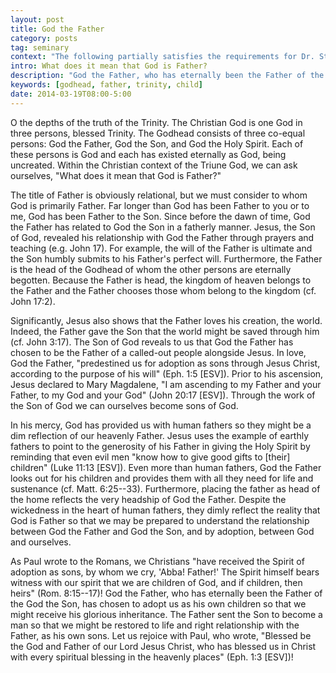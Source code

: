 ```yaml
---
layout: post
title: God the Father
category: posts
tag: seminary
context: "The following partially satisfies the requirements for Dr. Steven McKinion's Christian Theology I class at Southeastern Baptist Theological Seminary"
intro: What does it mean that God is Father?
description: "God the Father, who has eternally been the Father of the God the Son, has chosen to adopt us as his own children so that we might receive his glorious inheritance."
keywords: [godhead, father, trinity, child]
date: 2014-03-19T08:00-5:00
---
```


O the depths of the truth of the Trinity. The Christian God is one God in three persons, blessed Trinity. The Godhead consists of three co-equal persons: God the Father, God the Son, and God the Holy Spirit. Each of these persons is God and each has existed eternally as God, being uncreated. Within the Christian context of the Triune God, we can ask ourselves, "What does it mean that God is Father?"

The title of Father is obviously relational, but we must consider to whom God is primarily Father. Far longer than God has been Father to you or to me, God has been Father to the Son. Since before the dawn of time, God the Father has related to God the Son in a fatherly manner. Jesus, the Son of God, revealed his relationship with God the Father through prayers and teaching (e.g. John 17). For example, the will of the Father is ultimate and the Son humbly submits to his Father's perfect will. Furthermore, the Father is the head of the Godhead of whom the other persons are eternally begotten. Because the Father is head, the kingdom of heaven belongs to the Father and the Father chooses those whom belong to the kingdom (cf. John 17:2). 

Significantly, Jesus also shows that the Father loves his creation, the world. Indeed, the Father gave the Son that the world might be saved through him (cf. John 3:17). The Son of God reveals to us that God the Father has chosen to be the Father of a called-out people alongside Jesus. In love, God the Father,  "predestined us for adoption as sons through Jesus Christ, according to the purpose of his will" (Eph. 1:5 [ESV]). Prior to his ascension, Jesus declared to Mary Magdalene, "I am ascending to my Father and your Father, to my God and your God" (John 20:17 [ESV]). Through the work of the Son of God we can ourselves become sons of God.

In his mercy, God has provided us with human fathers so they might be a dim reflection of our heavenly Father. Jesus uses the example of earthly fathers to point to the generosity of his Father in giving the Holy Spirit by reminding that even evil men "know how to give good gifts to [their] children" (Luke 11:13 [ESV]). Even more than human fathers, God the Father looks out for his children and provides them with all they need for life and sustenance (cf. Matt. 6:25--33). Furthermore, placing the father as head of the  home reflects the very headship of God the Father. Despite the wickedness in the heart of human fathers, they dimly reflect the reality that God is Father so that we may be prepared to understand the relationship between God the Father and God the Son, and by adoption, between God and ourselves.

As Paul wrote to the Romans, we Christians "have received the Spirit of adoption as sons, by whom we cry, 'Abba! Father!' The Spirit himself bears witness with our spirit that we are children of God, and if children, then heirs" (Rom. 8:15--17)! God the Father, who has eternally been the Father of the God the Son, has chosen to adopt us as his own children so that we might receive his glorious inheritance. The Father sent the Son to become a man so that we might be restored to life and right relationship with the Father, as his own sons. Let us rejoice with Paul, who wrote, "Blessed be the God and Father of our Lord Jesus Christ, who has blessed us in Christ with every spiritual blessing in the heavenly places" (Eph. 1:3 [ESV])!
